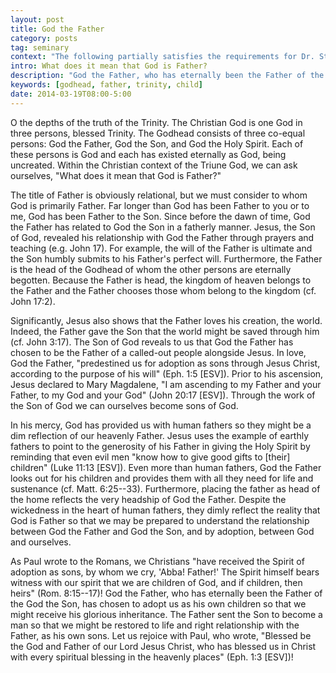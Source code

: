 ```yaml
---
layout: post
title: God the Father
category: posts
tag: seminary
context: "The following partially satisfies the requirements for Dr. Steven McKinion's Christian Theology I class at Southeastern Baptist Theological Seminary"
intro: What does it mean that God is Father?
description: "God the Father, who has eternally been the Father of the God the Son, has chosen to adopt us as his own children so that we might receive his glorious inheritance."
keywords: [godhead, father, trinity, child]
date: 2014-03-19T08:00-5:00
---
```


O the depths of the truth of the Trinity. The Christian God is one God in three persons, blessed Trinity. The Godhead consists of three co-equal persons: God the Father, God the Son, and God the Holy Spirit. Each of these persons is God and each has existed eternally as God, being uncreated. Within the Christian context of the Triune God, we can ask ourselves, "What does it mean that God is Father?"

The title of Father is obviously relational, but we must consider to whom God is primarily Father. Far longer than God has been Father to you or to me, God has been Father to the Son. Since before the dawn of time, God the Father has related to God the Son in a fatherly manner. Jesus, the Son of God, revealed his relationship with God the Father through prayers and teaching (e.g. John 17). For example, the will of the Father is ultimate and the Son humbly submits to his Father's perfect will. Furthermore, the Father is the head of the Godhead of whom the other persons are eternally begotten. Because the Father is head, the kingdom of heaven belongs to the Father and the Father chooses those whom belong to the kingdom (cf. John 17:2). 

Significantly, Jesus also shows that the Father loves his creation, the world. Indeed, the Father gave the Son that the world might be saved through him (cf. John 3:17). The Son of God reveals to us that God the Father has chosen to be the Father of a called-out people alongside Jesus. In love, God the Father,  "predestined us for adoption as sons through Jesus Christ, according to the purpose of his will" (Eph. 1:5 [ESV]). Prior to his ascension, Jesus declared to Mary Magdalene, "I am ascending to my Father and your Father, to my God and your God" (John 20:17 [ESV]). Through the work of the Son of God we can ourselves become sons of God.

In his mercy, God has provided us with human fathers so they might be a dim reflection of our heavenly Father. Jesus uses the example of earthly fathers to point to the generosity of his Father in giving the Holy Spirit by reminding that even evil men "know how to give good gifts to [their] children" (Luke 11:13 [ESV]). Even more than human fathers, God the Father looks out for his children and provides them with all they need for life and sustenance (cf. Matt. 6:25--33). Furthermore, placing the father as head of the  home reflects the very headship of God the Father. Despite the wickedness in the heart of human fathers, they dimly reflect the reality that God is Father so that we may be prepared to understand the relationship between God the Father and God the Son, and by adoption, between God and ourselves.

As Paul wrote to the Romans, we Christians "have received the Spirit of adoption as sons, by whom we cry, 'Abba! Father!' The Spirit himself bears witness with our spirit that we are children of God, and if children, then heirs" (Rom. 8:15--17)! God the Father, who has eternally been the Father of the God the Son, has chosen to adopt us as his own children so that we might receive his glorious inheritance. The Father sent the Son to become a man so that we might be restored to life and right relationship with the Father, as his own sons. Let us rejoice with Paul, who wrote, "Blessed be the God and Father of our Lord Jesus Christ, who has blessed us in Christ with every spiritual blessing in the heavenly places" (Eph. 1:3 [ESV])!
